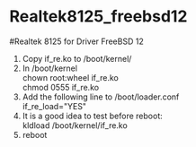 # Realtek8125_freebsd12
#Realtek 8125 for Driver FreeBSD 12
1. Copy if_re.ko to /boot/kernel/ 
2. In /boot/kernel  
chown root:wheel if_re.ko  
chmod 0555 if_re.ko
3. Add the following line to /boot/loader.conf  
if_re_load="YES"
4. It is a good idea to test before reboot:  
kldload /boot/kernel/if_re.ko
5. reboot

